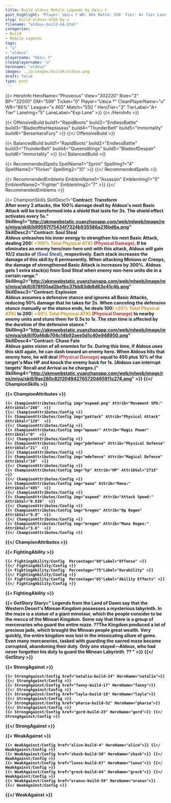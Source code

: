 ```yaml
---
title: Build aldous Mobile Legends by Uʙɪᴄᴀ †
post_highlight: "Player: Uʙɪᴄᴀ † WR: 86% Match: 550  Tier: A+ Tier Lane: Exp Lane"
slug: build-aldous-mlbb-by-u
filename: "aldous-build-64.html"
categories: 
- Build 
- Mobile Legends
tags: 
- "u"
- "aldous"
playername: "Uʙɪᴄᴀ †"
cleanplayername: "u"
heroname: "aldous"
images: ../p/images/buildk/aldous.png
draft: false
type: post
---
```


{{< HeroInfo HeroName="Phoveous" View="302220" Role="2" BP="32000" DM="599" Ticket="0" Player="Uʙɪᴄᴀ †" CleanPlayerName="u" WR="86%" League="x 465" Match="550 " HeroTier="3" TierLabel="A+ Tier" LaneImg="5" LaneLabel="Exp Lane" >}} {{< /HeroInfo >}}
 
{{< OffensiveBuild build1="RapidBoots"  build2="EndlessBattle" build3="BladeoftheHeptaseas" build4="ThunderBelt" build5="Immortality" build6="BerserkersFury" >}} {{</ OffensiveBuild >}}  

{{< BalancedBuild build1="RapidBoots"  build2="EndlessBattle" build3="ThunderBelt" build4="QueensWings" build5="BladeofDespair" build6="Immortality" >}} {{</ BalancedBuild >}}  

{{< RecommendedSpells SpellName1="Sprint" SpellImg1="4" SpellName2="Flicker" SpellImg2="10" >}} {{</ RecommendedSpells >}}   

{{< RecommendedEmblems EmblemName1="Assassin" EmblemImg1="5" EmblemName2="Fighter" EmblemImg2="7" >}} {{</ RecommendedEmblems >}}   

{{< ChampionSkills SkillDesc1="<b>Contract: Transform<br>After every 2 attacks, the 100% damage dealt by Aldous's next Basic Attack will be transformed into a shield that lasts for 3s. The shield effect activates every 5s." SkillImg1="http://akmwebstatic.yuanzhanapp.com/web/mlweb/image/res/miya/skill/b99597f75434f7324b935586a216bd6a.png"  SkillDesc2="<b>Contract: Soul Steal<br>Aldous unleashes his inner energy to strengthen his next Basic Attack, dealing 200<font color='#D58E1F'>( +100% Total Physical ATK)</font> <font color='#C53535'>(Physical Damage)</font>. If he eliminates an enemy hero/non-hero unit with this attack, Aldous will gain 10/2 stacks of <font color='#404495'>(Soul Steal)</font>, respectively. Each stack increases the damage of this skill by 6 permanently. When attacking Minions or Creeps, the damage of strengthened Basic Attack is increases by 300%. Aldous gets 1 extra stack(s) from Soul Steal when enemy non-hero units die in a certain range." SkillImg2="http://akmwebstatic.yuanzhanapp.com/web/mlweb/image/res/miya/skill/878f00ad2befbc37bb83db8d63e41c4b.png"  SkillDesc3="<b>Contract: Explosion<br>Aldous assumes a defensive stance and ignores all Basic Attacks, reducing 50% damage that he takes for 2s. When canceling the defensive stance manually or the stance ends, he deals 100<font color='#D58E1F'>( +20% Total Physical ATK)</font> to 200<font color='#D58E1F'>( +40% Total Physical ATK)</font> <font color='#C53535'>(Physical Damage)</font> to nearby enemy units and stuns them for 0.5s to 1s. The stun time is affected by the duration of the defensive stance." SkillImg3="http://akmwebstatic.yuanzhanapp.com/web/mlweb/image/res/miya/skill/f0af4db704c14b92aee5d1c40e948950.png"  SkillDesc4="<b>Contract: Chase Fate<br>Aldous gains vision of all enemies for 5s. During this time, if Aldous uses this skill again, he can dash toward an enemy hero. When Aldous hits that enemy hero, he will deal <font color='#C53535'>(Physical Damage)</font> equal to 450 plus 10% of the target's Max HP and knock the enemy back for 1s. (Aldous can interrupt targets' Recall and Arrival as he charges.)" SkillImg4="http://akmwebstatic.yuanzhanapp.com/web/mlweb/image/res/miya/skill/9ae280c82f204942765720465911c274.png"  >}} {{</ ChampionSkills >}}
	

{{< ChampionAttributes >}}

	{{< ChampionAttributes/Config img="mspeed.png" Attrib="Movement SPD:" AttribVal="260"  >}} 
	{{</ ChampionAttributes/Config >}}
	{{< ChampionAttributes/Config img="pattack" Attrib="Physical Attack" AttribVal="129"  >}} 
	{{</ ChampionAttributes/Config >}}
	{{< ChampionAttributes/Config img="mpower" Attrib="Magic Power" AttribVal="0"  >}} 
	{{</ ChampionAttributes/Config >}}
	{{< ChampionAttributes/Config img="pdefense" Attrib="Physical Defense" AttribVal="21"  >}} 
	{{</ ChampionAttributes/Config >}}
	{{< ChampionAttributes/Config img="mdefense" Attrib="Magical Defense" AttribVal="10"  >}} 
	{{</ ChampionAttributes/Config >}}
	{{< ChampionAttributes/Config img="hp" Attrib="HP" AttribVal="2718"  >}} 
	{{</ ChampionAttributes/Config >}}
	{{< ChampionAttributes/Config img="mana" Attrib="Mana:" AttribVal="405"  >}} 
	{{</ ChampionAttributes/Config >}}
	{{< ChampionAttributes/Config img="aspeed" Attrib="Attack Speed:" AttribVal="0.836"  >}} 
	{{</ ChampionAttributes/Config >}}
	{{< ChampionAttributes/Config img="hregen" Attrib="Hp Regen" AttribVal="9.8"  >}} 
	{{</ ChampionAttributes/Config >}}
	{{< ChampionAttributes/Config img="mregen" Attrib="Mana Regen:" AttribVal="3.6"  >}} 
	{{</ ChampionAttributes/Config >}}
	
	
{{</ ChampionAttributes >}}


{{< FightingAbility >}}

	{{< FightingAbility/Config  Percentage="80"Label="Offense" >}} 
	{{</ FightingAbility/Config >}}		
	{{< FightingAbility/Config  Percentage="75"Label="Durability" >}} 
	{{</ FightingAbility/Config >}}
	{{< FightingAbility/Config  Percentage="65"Label="Ability Effects" >}} 
	{{</ FightingAbility/Config >}}
	
{{< FightingAbility >}}

{{< GetStory Story=" Legends from the Land of Dawn say that the Western Desert\'s Minoan Kingdom possesses a mysterious labyrinth. In the maze is a statue of a giant minotaur, which the people consider to be the mecca of the Minoan Kingdom. Some say that there is a group of mercenaries who guard the entire maze. ??The Kingdom produced a lot of precious jade, which brought the Minoan people great wealth. Very quickly, the entire kingdom was lost in the intoxicating allure of gems. Even many mercaneries, tasked with guarding the sacred maze became corrupted, abandoning their duty. Only one stayed—Aldous, who had never forgotten his duty to guard the Minoan Labyrinth. ?? " >}}  {{</ GetStory >}}

{{< StrongAgainst >}}

	{{< StrongAgainst/Config href="natalia-build-24" HeroName="natalia">}} {{</ StrongAgainst/Config >}}
	{{< StrongAgainst/Config href="fanny-build-17" HeroName="fanny">}} {{</ StrongAgainst/Config >}}
	{{< StrongAgainst/Config href="layla-build-18" HeroName="layla">}} {{</ StrongAgainst/Config >}}
	{{< StrongAgainst/Config href="pharsa-build-52" HeroName="pharsa">}} {{</ StrongAgainst/Config >}}
	{{< StrongAgainst/Config href="gord-build-23" HeroName="gord">}} {{</ StrongAgainst/Config >}}
	
{{</ StrongAgainst >}}

{{< WeakAgainst >}}

	{{< WeakAgainst/Config href="alice-build-4" HeroName="alice">}} {{</ WeakAgainst/Config >}}
	{{< WeakAgainst/Config href="zhask-build-50" HeroName="zhask">}} {{</ WeakAgainst/Config >}}
	{{< WeakAgainst/Config href="lunox-build-67" HeroName="lunox">}} {{</ WeakAgainst/Config >}}
	{{< WeakAgainst/Config href="grock-build-44" HeroName="grock">}} {{</ WeakAgainst/Config >}}
	{{< WeakAgainst/Config href="uranus-build-59" HeroName="uranus">}} {{</ WeakAgainst/Config >}}
	
{{</ WeakAgainst >}}
